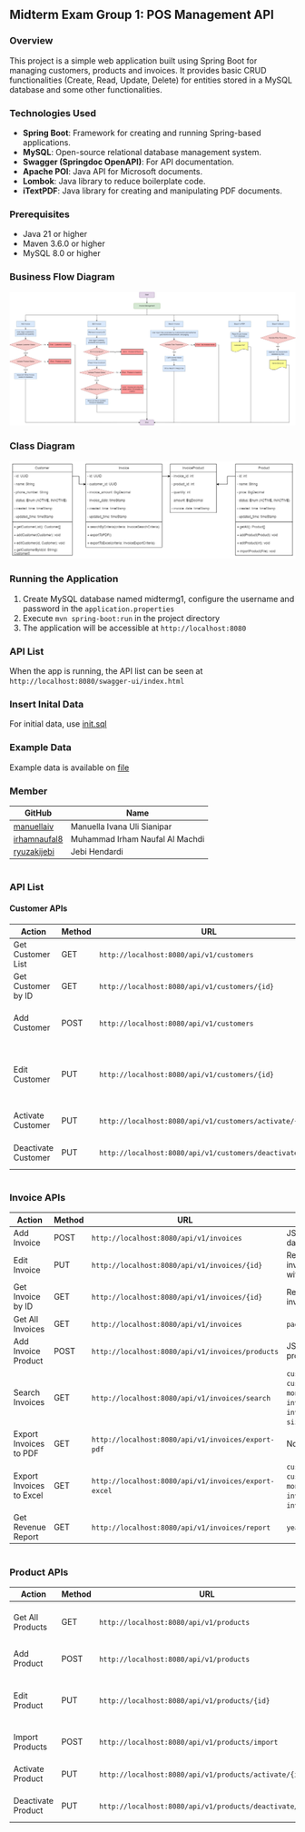 ## Midterm Exam Group 1: POS Management API

### Overview
This project is a simple web application built using Spring Boot for managing customers, products and invoices. It provides basic CRUD functionalities (Create, Read, Update, Delete) for entities stored in a MySQL database and some other functionalities.

### Technologies Used
- **Spring Boot**: Framework for creating and running Spring-based applications.
- **MySQL**: Open-source relational database management system.
- **Swagger (Springdoc OpenAPI)**: For API documentation.
- **Apache POI**: Java API for Microsoft documents.
- **Lombok**: Java library to reduce boilerplate code.
- **iTextPDF**: Java library for creating and manipulating PDF documents.

### Prerequisites
- Java 21 or higher
- Maven 3.6.0 or higher
- MySQL 8.0 or higher

### Business Flow Diagram
![img_1.png](InvoiceManagement.jpg)

### Class Diagram
![img.png](img.png)

### Running the Application
1. Create MySQL database named midtermg1, configure the username and password in the `application.properties`
2. Execute `mvn spring-boot:run` in the project directory
3. The application will be accessible at `http://localhost:8080`

### API List
When the app is running, the API list can be seen at `http://localhost:8080/swagger-ui/index.html`

### Insert Inital Data
For initial data, use [init.sql](file%2Finit.sql)

### Example Data
Example data is available on [file](file)

### Member
| GitHub                                                               | Name                            |
|----------------------------------------------------------------------|---------------------------------|
| [manuellaiv](https://github.com/manuellaiv)                          | Manuella Ivana Uli Sianipar     |
| [irhamnaufal8](https://github.com/irhamnaufal8)                      | Muhammad Irham Naufal Al Machdi |
| [ryuzakijebi](https://github.com/ryuzakijebi)                                              | Jebi Hendardi                   |



#
### API List
#### Customer APIs

| Action               | Method | URL                                                       | Params/Body                      |
|----------------------|--------|-----------------------------------------------------------|----------------------------------|
| Get Customer List    | GET    | `http://localhost:8080/api/v1/customers`                  | `page`, `size`, `keyword` (optional) |
| Get Customer by ID   | GET    | `http://localhost:8080/api/v1/customers/{id}`             | Replace `{id}` with customer ID  |
| Add Customer         | POST   | `http://localhost:8080/api/v1/customers`                  | JSON body with customer data     |
| Edit Customer        | PUT    | `http://localhost:8080/api/v1/customers/{id}`             | Replace `{id}` with customer ID, JSON body with updated data |
| Activate Customer    | PUT    | `http://localhost:8080/api/v1/customers/activate/{id}`    | Replace `{id}` with customer ID  |
| Deactivate Customer  | PUT    | `http://localhost:8080/api/v1/customers/deactivate/{id}`  | Replace `{id}` with customer ID  |
#
### Invoice APIs

| Action                 | Method | URL                                                        | Params/Body                       |
|------------------------|--------|------------------------------------------------------------|-----------------------------------|
| Add Invoice            | POST   | `http://localhost:8080/api/v1/invoices`                    | JSON body with invoice data       |
| Edit Invoice           | PUT    | `http://localhost:8080/api/v1/invoices/{id}`               | Replace `{id}` with invoice ID, JSON body with updated data |
| Get Invoice by ID      | GET    | `http://localhost:8080/api/v1/invoices/{id}`               | Replace `{id}` with invoice ID    |
| Get All Invoices       | GET    | `http://localhost:8080/api/v1/invoices`                    | `page`, `size`                    |
| Add Invoice Product    | POST   | `http://localhost:8080/api/v1/invoices/products`           | JSON body with invoice product data |
| Search Invoices        | GET    | `http://localhost:8080/api/v1/invoices/search`             | `customerId`, `customerName`, `year`, `month`, `invoiceAmountCondition`, `invoiceAmount`, `page`, `size` |
| Export Invoices to PDF | GET    | `http://localhost:8080/api/v1/invoices/export-pdf`         | None                              |
| Export Invoices to Excel | GET  | `http://localhost:8080/api/v1/invoices/export-excel`       | `customerId`, `customerName`, `year`, `month`, `invoiceAmountCondition`, `invoiceAmount` |
| Get Revenue Report     | GET    | `http://localhost:8080/api/v1/invoices/report`             | `year`, `month`, `day`            |
#
### Product APIs

| Action               | Method | URL                                                       | Params/Body                      |
|----------------------|--------|-----------------------------------------------------------|----------------------------------|
| Get All Products     | GET    | `http://localhost:8080/api/v1/products`                   | `page`, `size`, `search`, `sortBy`, `sortDir` |
| Add Product          | POST   | `http://localhost:8080/api/v1/products`                   | JSON body with product data      |
| Edit Product         | PUT    | `http://localhost:8080/api/v1/products/{id}`              | Replace `{id}` with product ID, JSON body with updated data |
| Import Products      | POST   | `http://localhost:8080/api/v1/products/import`            | `form-data` key `file` with file upload |
| Activate Product     | PUT    | `http://localhost:8080/api/v1/products/activate/{id}`     | Replace `{id}` with product ID   |
| Deactivate Product   | PUT    | `http://localhost:8080/api/v1/products/deactivate/{id}`   | Replace `{id}` with product ID   |
